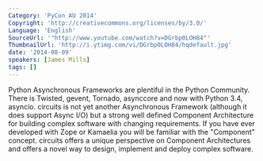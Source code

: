 ```yaml
---
Category: 'PyCon AU 2014'
Copyright: 'http://creativecommons.org/licenses/by/3.0/'
Language: 'English'
SourceUrl: '"http://www.youtube.com/watch?v=DGrbp0LOH84"'
ThumbnailUrl: 'http://i.ytimg.com/vi/DGrbp0LOH84/hqdefault.jpg'
date: '2014-08-09'
speakers: [James Mills]
tags: []
---
```

Python Asynchronous Frameworks are plentiful in the Python Community. There is Twisted, gevent, Tornado, asynccore and now with Python 3.4, asyncio. circuits is not yet another Asynchronous Framework (although it does support Async I/O) but a strong well defined Component Architecture for building complex software with changing requirements. If you have ever developed with Zope or Kamaelia you will be familiar with the "Component" concept. circuits offers a unique perspective on Component Architectures and offers a novel way to design, implement and deploy complex software.